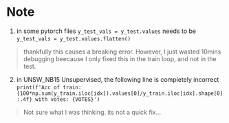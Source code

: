 # Note  

1. in some pytorch files `y_test_vals = y_test.values` needs to be `y_test_vals = y_test.values.flatten()` 

> thankfully this causes a breaking error. However, I just wasted 10mins debugging beecause I only fixed this in the train loop, and not in the test. 


2. in UNSW_NB15 Unsupervised, the following line is completely incorrect
`print(f'Acc of train: {100*np.sum(y_train.iloc[idx]).values[0]/y_train.iloc[idx].shape[0]:.4f} with votes: {VOTES}')` 
> Not sure what I was thinking. its not a quick fix... 
